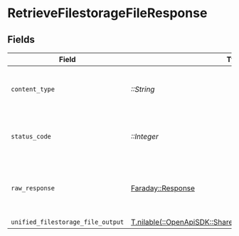 # RetrieveFilestorageFileResponse


## Fields

| Field                                                                                                                | Type                                                                                                                 | Required                                                                                                             | Description                                                                                                          |
| -------------------------------------------------------------------------------------------------------------------- | -------------------------------------------------------------------------------------------------------------------- | -------------------------------------------------------------------------------------------------------------------- | -------------------------------------------------------------------------------------------------------------------- |
| `content_type`                                                                                                       | *::String*                                                                                                           | :heavy_check_mark:                                                                                                   | HTTP response content type for this operation                                                                        |
| `status_code`                                                                                                        | *::Integer*                                                                                                          | :heavy_check_mark:                                                                                                   | HTTP response status code for this operation                                                                         |
| `raw_response`                                                                                                       | [Faraday::Response](https://www.rubydoc.info/gems/faraday/Faraday/Response)                                          | :heavy_check_mark:                                                                                                   | Raw HTTP response; suitable for custom response parsing                                                              |
| `unified_filestorage_file_output`                                                                                    | [T.nilable(::OpenApiSDK::Shared::UnifiedFilestorageFileOutput)](../../models/shared/unifiedfilestoragefileoutput.md) | :heavy_minus_sign:                                                                                                   | N/A                                                                                                                  |